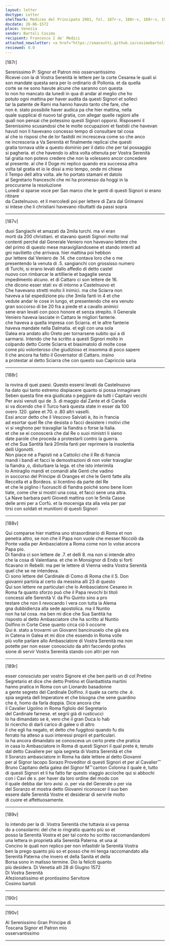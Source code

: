 ```yaml
---
layout: letter
doctype: Letter
shelfmark: Mediceo del Principato 2981, fol. 187r-v, 188r-v, 189r-v, 190r-v
docdate: 28-06-1572
place: Venezia
sender: Bartoli Cosimo
recipient: Francesco I de' Medici
attached_newsletter: <a href="https://smansutti.github.io/cosimobartoli/texts/3081_079/">3081_079</a>
reviewed: 0.0
---
```


[187r]  
  
  
Serenissimo P: Signor et Patron mio osservantissimo  
Ricevei con la di Vostra Serenità le lettere per la corte Cesarea le quali si  
son mandate questa sera per lo ordinario di Pollonia. et da quella  
corte se ne sono havute alcune che saranno con questa  
Io non ho mancato da lunedì in qua di andar al meglio che ho  
potuto ogni mattina per haver audita da questi Signori et solleci  
tar la patente de Rami ma hanno havuto tanto che fare, che  
non è. stato possibile haver audica pa che hier mattina, nella  
quale supplicai di nuovo tal gratia, con allegar quelle ragioni alle  
quali non pensai che potessino questi Signori opporsi. Risposemi il  
Serenissimo scusandosi che le molte occupazioni et fastidii che havevan  
havuti non li havevano concesso tempo di consultare tal cosa  
al che io risposi che de lor fastidii mi incresceva come so che anco  
ne incresceria a Va Serenità et finalmente replicai che questi  
gratia tornava utile a questo dominio per il datio che per tal possaggio  
si pagheria. et che havendo io altra volta ottenuta per Vostra Serenità  
tal gratia non potevo credere che non la volessero ancor concedere  
al presente. al che il Doge mi replico quando era successa altra  
volta tal gratia et io le dissi a mio tempo, onde mi chiese  
il Tempo dell altra volta. ale ho portato stamani et datolo  
al Segretario franceschi che mi ha promesso da hoggi in la  
proccurarne la resoluzione  
Lunedì si sparse voce per San marco che le genti di questi Signori si erano ritirare  
da Castelnuovo. et il mercoledì poi per lettere di Zara dal Grimanni  
si intese che li christiani havevano ributtatti da passi sopra  
  
---  

[187v]  
  
  
duoi Sangiachi et amazati da 2mila turchi. ma vi eran  
morti da 200 christiani. et stavano questi Signori molto mal  
contenti perché dal Generale Veniero non havevano lettere che  
del primo di questo mese maravigliandosene et stando intenti ad  
gni navilietto che arrivava. hier mattina poi hebbon  
pur lettere dal Veniero de .14. che contava loro che o me  
presentendo la venuta di .5. sangianchi con grossisso numero  
di Turchi, si erano levati dallo affedio di detto castel  
nuovo con rimbarcar le artillierie et bagaglie senza  
impedimento alcuno. et di Cattaro ci son lettere de 16.  
che dicono esser stati xv di intorno a Castelnuovo et  
Che havevano stretti molto li inimici. ma che Sciarra non  
haveva a tal espedizione piu che 3mila fanti in 4 et che  
vedute andar le cose in lungo, et presentendo che era venuto  
gran soccorso di be 20 fra a piede et a cavallo animici  
sene eran levati con poco honore et senza strepito. Il Generale  
Veniero haveva lasciate in Cattaro le migliori fanterie.  
che haveva a quella impresa con Sciarra. et le altre fanterie  
haveva mandate nella Dalmatia. et egli con una sola  
Galea era andato allo Oreto per tornarsene subito qui a di  
sarmarsi. Intendo che ha scritto a questi Signori molto in  
colpando detto Conte Sciarra et biasimatolo di molte cose  
come più volonteroso che giudizioso et insomma di poco sapere  
Il che ancora ha fatto il Governator di Cattaro. insino  
a protestar al detto Sciarra che con questo suo Capriccio saria  
  
---  

[188r]  
  
  
la rovina di quei paesi. Questo essersi levati da Castelnuovo  
ha dato qui tanto estremo dispiacere quanto si possa inmaginare  
Seben questa fine era giudicata o peggiore da tutti i Capitani vecchi  
Per avisi venuti qui de .5. di maggio dal Zante et di Candia  
si va dicendo che il Turco harà questa state in esser da 100  
overo .120. galee et 70. o .80 altri vaselli.  
Essi ancor detto che il Vescovo Salviati è, ito in francia  
ad esortar quel Re che desista o facci desistere i motivi che  
vi si veghono per travagliar la fiandra o forse la Italia.  
et che se ei conoscerà che dal Re o suoi ministri li sieno  
date parole che proceda a protestarli contro la guerra.  
et che Sua Santità farà 20mila fanti per reprimere la insolentia  
delli Ugonotti.  
Non piace né a Papisti né a Cattolici che il Re di francia  
mandi i bandi et facci le demostrazioni di non voler travagliar  
la fiandra ,o, disturbare la lega. et che isto interimila  
lo Amiraglio mandi et comandi alle Genti che vadino  
in soccorso del Principe di Oranges et che le Genti fatte alla  
Reccella et a Bordeos. si licentino da parte del Re  
et che le piglino i fuorusciti di fiandra poiché sono bene licen  
tiate, come che si mostri una cosa, et facci sene una altra.  
La Nave barbara parti Giovedì mattina con le 5mila Casse  
delle armi per a Corfù. et la moceniga sta alla vela per par  
tirsi con soldati et munitioni di questi Signori  
  
---  

[188v]  
  
  
Qui comparse hier mattina uno strasordinario di Roma et non  
penetra altro, se non che il Papa non vuole che messer Niccolò da  
Ponte vadia per Ambasciatore a Roma come non lo volse ancora  
Papa pio.  
Di fiandra ci son lettere de .7. et delli 8. ma non si intende altro  
che la cosa di Valentiana. et che in Monsignor di Endo si forti  
ficavano in Rebelli: ma per le lettere di Vienna vedra Vostra Serenità  
quel che se ne intendeva.  
Ci sono lettere del Cardinale di Como di Roma che il S. Don  
giovanni partiria al certo da messina alli 23 di questo  
Qui son lettere ne particulari che lo Ambasciatore Cesareo in  
Roma fa quanto sforzo può che il Papa revochi bi titoli  
concessi alle Serenità V. da Pio Quinto sino a pro  
testare che non li revocando l vera con tutta la Alema  
gna dubbidienza alla sede apostolica. ma il Nuntio  
non ha tal cosa. ma ben mi dice che Sua Santità ha  
risposto al detto Ambasciatore che ha scritto al Nuntio  
Dolfino in Corte Cese quanto circa ciò li occorre  
Qui è. stato a trovarmi un Giovanni bancinuoelo che già era  
in Catena in Galea et mi dice che essendo in Roma volle  
più volte parlare allo Ambasciatore di Vostra Serenità ma non  
potette per non esser conosciuto da altri faccendo profes  
sione di servir Vostra Serenità stando con altri per non  
  
---  

[189r]  
  
  
esser conosciuto per vostro Signore et che ben parlò un dì col Pretino  
Segretario et dice che detto Pretino et Gianbattista martini  
hanno pratica in Roma con un Lionardo basadonne  
a gente segreto del Cardinale Dolfino. il quale sa certo che .è.  
spia segreta dell Imperatore et che bisogna che sene guardino  
che è, homo da farla doppia. Dice ancora che  
il Cavalier Ugolino in Roma figliolo del Segretario  
del Cardinale farnese. et segrii già di rusticucci  
lo ha dimandato se è, vero che il gran Duca lo hab  
bi ricercho di darli carico di galee o di altro  
il che egli ha negato, et detto che fuggitosi quando fu dis  
ferrato ha atteso a suoi interessi proprii et particulari.  
lo ha ancora dimandato se conosceva un certo prete che pratica  
in casa lo Ambasciatore in Roma di questi Signori il qual prete è, tenuto  
dal detto Cavaliere per spia segreta di Vostra Serenità et che  
Il Soranzo ambasciatore in Roma ha date lettere al detto Giovanni  
per al Signor Iacopo Sorazo Proveditor di questi Signori et per al Cavalier⁀  
Bruno Capitano della galea del Signor M⁀canton Colonna il quale è, tutto  
di questi Signori et li ha fatto far questo viaggio accioche qui si abbochi  
con i Cavi de x. per haver da loro ordine del modo con  
il quale debba dar loro avisi .o. per via del Generale o per via  
del Soranzo et mostra detto Giovanni riconoscer il suo ben  
essere dalle Serenità Vostre et desiderar di servirle molto  
di cuore et affettuosamente.  
  
---  

[189v]  
  
  
Io intendo per la di .Vostra Serenità che tuttavia si va pensa  
do a consolarmi: del che io ringratio quanto più so et  
posso la Serenità Vostra et per tal conto ho scritto raccomandandomi  
una lettera in proprietà alla Serenità Paterna. et una al  
Concino le quali non replico per non infastidir la Serenità Vostra  
ben la prego quanto più so et posso che mi tenga raccomandato alla  
Serenità Paterna che invero et della Sanità et della  
Borsa sono in malisso termine. Dio la feliciti quanto  
più desidera. Di Venetia alli 28 di Giugno 1572  
Di Vostra Serenità  
Afezionatissimo et prontissimo Servitore  
Cosimo bartoli  
  
---  

[190r]  
  
  
  
---  

[190v]  
  
  
Al Serenissimo Gran Principe di  
Toscana Signor et Patron mio  
osservantissimo  
  
---  

